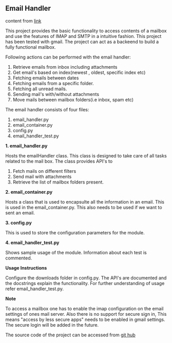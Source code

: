 ## Email Handler

content from [link](http://sudeepchandrasekaran.com/post/?slug=pyhton-email-handler)

This project provides the basic functionality to access contents of a mailbox
and use the features of IMAP and SMTP in a intuitive fashion. This project has
been tested with gmail. The project can act as a backeend to build a fully
functional mailbox.

Following actions can be performed with the email handler:

1. Retrieve emails from inbox including attachments
2. Get email's based on index(newest , oldest, specific index etc)
3. Fetching emails between dates
4. Fetching emails from a specific folder.
5. Fetching all unread mails.
6. Sending mail's with/without attachments
7. Move mails between mailbox folders(i.e inbox, spam etc)


The email handler consists of four files:

1. email_handler.py
2. email_container.py
3. config.py
4. email_handler_test.py



**1. email_handler.py**

Hosts the emailHandler class. This class is designed to take care of all tasks related to the mail box. The class provides API's to 

1. Fetch mails on different filters
2. Send mail with attachments 
3. Retrieve the list of mailbox folders present.

**2. email_container.py**

Hosts a class that is used to encapsulte all the information in an email. 
This is used in the email_container.py. This also needs to be used if we 
want to sent an email.

**3. config.py**

This is used to store the configuration parameters for the module.


**4. email_handler_test.py**

Shows sample usage of the module. Information about each test is commented.


**Usage Instructions**

Configure the downloads folder in config.py. The API's are documented
and the docstrings explain the functionality. For further understanding
of usage refer email_handler_test.py.



**Note**

To access a mailbox one has to enable the imap configuration on the email
settings of ones mail server. Also there is no support for secure sign in,
This means "access by less secure apps" needs to be enabled in gmail settings.
The secure login will be added in the future.

The source code of the project can be accessed from
[git hub](https://github.com/dheeptuck/email_handler)